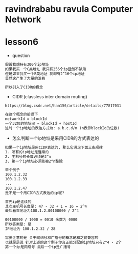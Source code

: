 ravindrababu ravula Computer Network
====================================

# lesson6

* question

```txt
假设我想持有300个ip地址
如果我买一个C类地址 我只有256个ip显然不够用
但是如果我买一个B类地址 我却有2^16个ip地址
显然这产生了大量的浪费

所以引入了CIDR的概念
```

* CIDR (classless inter domain routing)

```txt
https://blog.csdn.net/han156/article/details/77817031

在这个概念的前提下
networkId = blockId
一个32位的地址串 = blockId + hostId
这时一个ip地址的表达方式为: a.b.c.d/n (n表示blockId的位数)
```

* 怎么判断一个ip地址是采用CIDR的方式表达的

```txt
如果一个ip地址是用CIDR表达的, 那么它满足下面三条规律
1. 所有的ip地址是连续的
2. 主机号的长度必须是2^n
3. 第一个ip地址必须能被2^n整除

举个例子
100.1.2.32
100.1.2.33
...
100.1.2.47
是不是一个用CIDR方式表达的ip呢?

首先ip是连续的
其次主机号长度是: 47 - 32 + 1 = 16 = 2^4
最后看首地址为100.1.2.00100000 / 2^4

00100000 / 1000 = 0010 余数为 0000
所以答案是: 是
IP地址为 100.1.2.32 / 28

需要注意的是 关于网络号和广播号的概念是和之前兼容的
也就是是说 针对上述的这个例子你真正能分配的ip地址只有2^4 - 2个
第一个ip是网络号 最后一个ip是广播号
```